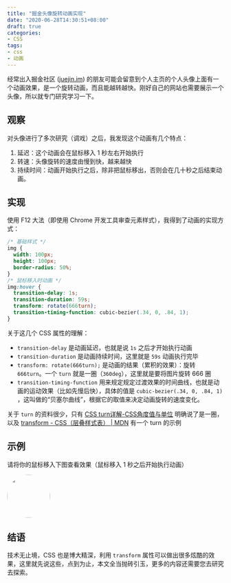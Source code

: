 ```yaml
---
title: "掘金头像旋转动画实现"
date: "2020-06-28T14:30:51+08:00"
draft: true
categories:
- CSS
tags:
- css
- 动画
---
```



经常出入掘金社区 ([juejin.im](https://juejin.im/)) 的朋友可能会留意到个人主页的个人头像上面有一个动画效果，是一个旋转动画，而且能越转越快。刚好自己的网站也需要展示一个头像，所以就专门研究学习一下。

<!--more-->

## 观察

对头像进行了多次研究（调戏）之后，我发现这个动画有几个特点：
1. 延迟：这个动画会在鼠标移入 1 秒左右开始执行
2. 转速：头像旋转的速度由慢到快，越来越快
3. 持续时间：动画开始执行之后，除非把鼠标移出，否则会在几十秒之后结束动画。


## 实现

使用 F12 大法（即使用 Chrome 开发工具审查元素样式），我得到了动画的实现方式：

```css
/* 基础样式 */
img {
  width: 100px;
  height: 100px;
  border-radius: 50%;
}
/* 鼠标移入时动画 */
img:hover {
  transition-delay: 1s;
  transition-duration: 59s;
  transform: rotate(666turn);
  transition-timing-function: cubic-bezier(.34, 0, .84, 1);
}
```
关于这几个 CSS 属性的理解：

- `transition-delay` 是动画延迟，也就是说 `1s` 之后才开始执行动画
- `transition-duration` 是动画持续时间，这里就是 `59s` 动画执行完毕
- `transform: rotate(666turn);` 是动画的结果（累积的效果）：旋转 `666turn`。一个 `turn` 就是一圈（`360deg`），这里就是要将图片旋转 666 圈
- `transition-timing-function` 用来规定规定过渡效果的时间曲线，也就是动画的运动效果（比如先慢后快），具体的值是 `cubic-bezier(.34, 0, .84, 1)` ，这叫做的“贝塞尔曲线”，根据它的取值来决定动画旋转的速度变化。

关于 `turn` 的资料很少，只有 [CSS turn详解-CSS角度值与单位](http://caibaojian.com/css3/values/angle/turn.htm) 明确说了是一圈，以及 [transform - CSS（层叠样式表） | MDN](https://developer.mozilla.org/zh-CN/docs/Web/CSS/transform) 有一个 turn 的示例


## 示例

请将你的鼠标移入下图查看效果（鼠标移入 1 秒之后开始执行动画）

<img id="rotate-demo" style="width: 100px; height: 100px; border-radius: 50%;" src="https://webjam.cn/wp-content/uploads/2020/04/%E5%89%8D%E7%AB%AF%E6%9E%9C%E9%85%B1.png"/>
<style>
#rotate-demo:hover {
  transition-delay: 1s;
  transform: rotate(666turn);
  transition-duration: 59s;
  transition-timing-function: cubic-bezier(.34, 0, .84, 1);
}
</style>

## 结语

技术无止境，CSS 也是博大精深，利用 `transform` 属性可以做出很多炫酷的效果，这里就先说这些，点到为止，本文全当抛砖引玉，更多的内容还需要您去研究去探索。